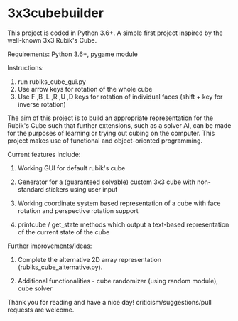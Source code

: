 # 3x3cubebuilder
This project is coded in Python 3.6+.
A simple first project inspired by the well-known 3x3 Rubik's Cube.

Requirements: Python 3.6+, pygame module

Instructions: 
1) run rubiks_cube_gui.py
2) Use arrow keys for rotation of the whole cube
3) Use F ,B ,L ,R ,U ,D keys for rotation of individual faces (shift + key for inverse rotation)

The aim of this project is to build an appropriate representation for the Rubik's Cube such that further extensions,
such as a solver AI, can be made for the purposes of learning or trying out cubing on the computer.
This project makes use of functional and object-oriented programming.

Current features include:
1) Working GUI for default rubik's cube

2) Generator for a (guaranteed solvable) custom 3x3 cube with non-standard stickers using user input

3) Working coordinate system based representation of a cube with face rotation and perspective rotation support

4) printcube / get_state methods which output a text-based representation of the current state of the cube



Further improvements/ideas:

1) Complete the alternative 2D array representation (rubiks_cube_alternative.py).

2) Additional functionalities - cube randomizer (using random module), cube solver

Thank you for reading and have a nice day! criticism/suggestions/pull requests are welcome.
